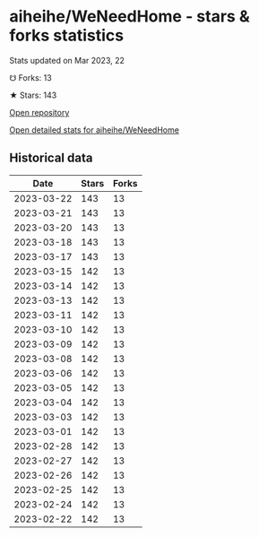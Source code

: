 # aiheihe/WeNeedHome - stars & forks statistics

Stats updated on Mar 2023, 22

☋ Forks: 13

★ Stars: 143

[Open repository](https://github.com/aiheihe/WeNeedHome)

[Open detailed stats for aiheihe/WeNeedHome](https://reviewgithub.com/rep/aiheihe/WeNeedHome)

## Historical data
| Date | Stars | Forks |
|------|-------|-------|
| 2023-03-22 | 143 | 13 | 
| 2023-03-21 | 143 | 13 | 
| 2023-03-20 | 143 | 13 | 
| 2023-03-18 | 143 | 13 | 
| 2023-03-17 | 143 | 13 | 
| 2023-03-15 | 142 | 13 | 
| 2023-03-14 | 142 | 13 | 
| 2023-03-13 | 142 | 13 | 
| 2023-03-11 | 142 | 13 | 
| 2023-03-10 | 142 | 13 | 
| 2023-03-09 | 142 | 13 | 
| 2023-03-08 | 142 | 13 | 
| 2023-03-06 | 142 | 13 | 
| 2023-03-05 | 142 | 13 | 
| 2023-03-04 | 142 | 13 | 
| 2023-03-03 | 142 | 13 | 
| 2023-03-01 | 142 | 13 | 
| 2023-02-28 | 142 | 13 | 
| 2023-02-27 | 142 | 13 | 
| 2023-02-26 | 142 | 13 | 
| 2023-02-25 | 142 | 13 | 
| 2023-02-24 | 142 | 13 | 
| 2023-02-22 | 142 | 13 | 

